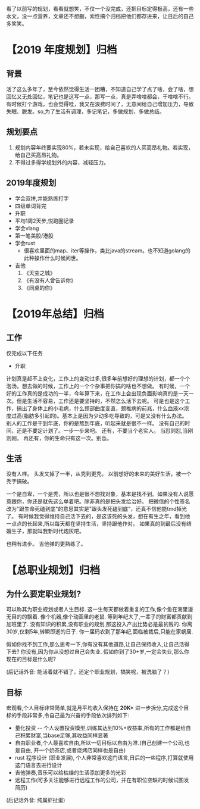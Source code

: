 看了以前写的规划，看看就想笑，不仅一个没完成，还把目标定得极高，还有一些水文，没一点营养，文章还不想删，索性搞个归档把他们都存进来，让日后的自己多笑笑。

# 【2019 年度规划】归档
## 背景
活了这么多年了，至今依然觉得生活一团糟，不知道自己学了点了啥，会了啥，想回忆又无处回忆，笔记也是这写一点，那写一点，真是弄啥啥都会，干啥啥不行。有时候打个游戏，也会觉得哇，我又在浪费时间了，无意间给自己增加压力，导致失眠、脱发。so,为了生活有调理，多记笔记，多做规划，多做总结。
## 规划要点
1.  规划内容年终要实现80%，若未实现，给自己喜欢的人买高昂礼物。若实现，给自己买高昂礼物。
2.  不得过多得学规划外的内容，减轻压力。
## 2019年度规划
-   学会双拼,并能熟练打字
-   四级单词背完
-   升职
-   平均1周2天步,悦跑圈记录
-   学会vlang
-   第一笔美股/港股
-   学会rust
    -   很喜欢里面的map、iter等操作，类比java的stream。也不知道golang的此种操作什么时候问世。
-   吉他
    1.  《天空之城》
    2.  《有没有人曾告诉你》
    3.  《同桌的你》

# 【2019年总结】归档

## 工作
仅完成以下任务
-   升职

计划真是赶不上变化，工作上的变动过多,很多年前想好的理想的计划，都一个个泡汤，想去做的时候，工作上的一个个杂事把你搞的啥也不想做。
有时候，一个好的工作真的是成功的一半，今年算下来，在工作上会出现负面影响真的是一天一次。但是生活不容易，工作还是要坚持的，不然怎么活下去呢。
可是也是这个工作，搞出了身体上的小毛病，什么颈部曲度变直，颈椎病的前兆，什么血液xx浓度过高(脂肪多引起的)。基本上是因为少动多吃导致的，可是又没有什么办法。
别人的工作是干到年底，你的是熬到年底，听起来就是很不一样。
没有自己的时间，还是不要定计划了。一步一步来吧。 还有，不要当个老实人。
当怼则怼,当刚则刚。 再还有，你的生命只有这一次。别怂。

## 生活

没有人样。 头发又掉了一半，从秃到更秃。
以前想好的未来的美好生活，被一个秃字搞破。

一个是自卑，一个是秃，所以也是很不想找对象，基本是找不到。如果没有人说愿意跟你，你还是就先这么单着吧。除非真的是把头发给治好。
把微信的个性签名改为\"跟生命死磕到底\"的意思其实是\"跟头发死磕到底\"，还真不信他能tmd掉光了。
有时候我觉得维持自己活下去的，是这该死的头发，想在有生之年，看到他一点点的长起来,所以每天都在坚持生活，坚持跟他作对。
如果真的到最后没有结婚生子，那就叫我新时代炮灰吧。

也稍有进步。 吉他弹的更熟练了。


# 【总职业规划】归档
## 为什么要定职业规划?
可以称其为职业规划或者人生目标.
这一生每天都做着重复的工作,像个鱼在海里漫无目的的飘着.
像个机器,像个动画里的老鼠. 等到年纪大了,一辈子的财富都贡献到加班里了.
没有知识的积累,没有职业的规划,那这投入产出比势必是最贫贱的.
你离30岁,仅剩5年,转瞬即逝的日子.
你一届码农到了那年纪,面临被裁后,只能在家蜗居.

假如你找不到工作,那么思考一下,你有没有其他道路,让自己保持收入,让自己活得下去?
你没有,因为你从没想过自己会失业.
假如你到了30+岁,一定会失业,那么你现在的目标是什么呢?

(后记话外音: 能活着就不错了，还定个职业规划，搞笑呢，被洗脑了？)
## 目标
宏观看,个人目标非常简单,就是月平均收入保持在 ****20K+****
进一步拆分,完成这个目标的手段非常多,令自己最为兴奋的手段依次排列如下:
-   量化投资 --
    个人设置投资模型,训练其达到10%+收益率,所有的工作都是给自己积累财富,当base足够,其收益同样显著
-   自由职业者,个人最喜欢自由,所以一切目标以自由为准.(自己创建一个公司,也是自由,
    开一个奶茶店,或者烧烤店同样也是自由)
-   rust 程序设计 (职业发展),
    个人非常喜欢这门语言,日后的一些程序,打算就使用这门语言去进行设计
-   吉他弹奏,音乐可以给枯燥的生活添加更多的光彩
-   远程工作(可多关注能够进行远程工作的公司，并在有职位空缺的时候试图发简历)

(后记话外音: 纯属虾扯蛋)
